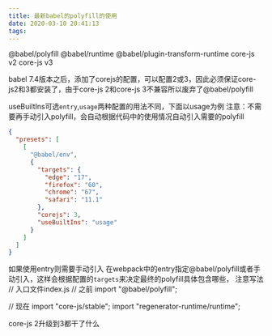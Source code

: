 ```yaml
---
title: 最新babel的polyfill的使用
date: 2020-03-10 20:41:13
tags:
---
```


@babel/polyfill
@babel/runtime
@babel/plugin-transform-runtime
core-js v2
core-js v3

babel 7.4版本之后，添加了corejs的配置，可以配置2或3，因此必须保证core-js2和3都安装了，由于core-js 2和core-js 3不兼容所以废弃了@babel/polyfill

useBuiltIns可选`entry`,`usage`两种配置的用法不同，下面以usage为例
注意：不需要再手动引入polyfill，会自动根据代码中的使用情况自动引入需要的polyfill

```json babel.config.json
{
  "presets": [
    [
      "@babel/env",
      {
        "targets": {
          "edge": "17",
          "firefox": "60",
          "chrome": "67",
          "safari": "11.1"
        },
        "corejs": 3,
        "useBuiltIns": "usage"
      }
    ]
  ]
}
```

如果使用entry则需要手动引入
在webpack中的entry指定@babel/polyfill或者手动引入，这样会根据配置的`targets`来决定最终的polyfill具体包含哪些，
注意写法
// 入口文件index.js
// 之前
import "@babel/polyfill";

// 现在
import "core-js/stable";
import "regenerator-runtime/runtime";

core-js 2升级到3都干了什么
